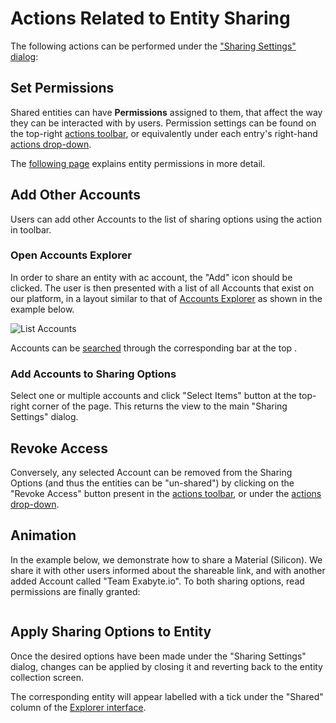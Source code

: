 # Actions Related to Entity Sharing

The following actions can be performed under the ["Sharing Settings" dialog](ui.md):

## Set Permissions

Shared entities can have **Permissions** assigned to them, that affect the way they can be interacted with by users. Permission settings can be found on the top-right [actions toolbar](../../entities-general/ui/explorer.md#actions-toolbar), or equivalently under each entry's right-hand [actions drop-down](../../entities-general/ui/explorer.md#actions-dropdown).
 
The [following page](../../entities-general/permissions.md) explains entity permissions in more detail.

## Add Other Accounts

Users can add other Accounts to the list of sharing options using the action in toolbar. 

### Open Accounts Explorer

In order to share an entity with ac account, the "Add" icon <i class="zmdi zmdi-plus-circle zmdi-hc-border"></i> should be clicked. The user is then presented with a list of all Accounts that exist on our platform, in a layout similar to that of [Accounts Explorer](../../accounts/ui/explorer.md) as shown in the example below.

![List Accounts](/images/collaboration/list-accounts.png "List Accounts")

Accounts can be [searched](../../entities-general/actions/search.md) through the corresponding bar at the top <i class="zmdi zmdi-search zmdi-hc-border"></i>. 
 
### Add Accounts to Sharing Options
 
 Select one or multiple accounts and click "Select Items" <i class="zmdi zmdi-collection-plus zmdi-hc-border"></i> button at the top-right corner of the page. This returns the view to the main "Sharing Settings" dialog.

## Revoke Access

Conversely, any selected Account can be removed from the Sharing Options (and thus the entities can be "un-shared") by clicking on the "Revoke Access" button <i class="zmdi zmdi-eye-off zmdi-hc-border"></i> present in the [actions toolbar](../../entities-general/ui/explorer.md#actions-toolbar), or under the [actions drop-down](../../entities-general/ui/explorer.md#actions-dropdown).

## Animation

In the example below, we demonstrate how to share a Material (Silicon). We share it with other users informed about the shareable link, and with another added Account called "Team Exabyte.io". To both sharing options, read permissions are finally granted:

 <img data-gifffer="/images/collaboration/entity-sharing.gif" />


## Apply Sharing Options to Entity

Once the desired options have been made under the "Sharing Settings" dialog, changes can be applied by closing it and reverting back to the entity collection screen. 

The corresponding entity will appear labelled with a tick under the "Shared" column of the [Explorer interface](../../entities-general/ui/explorer.md). 
